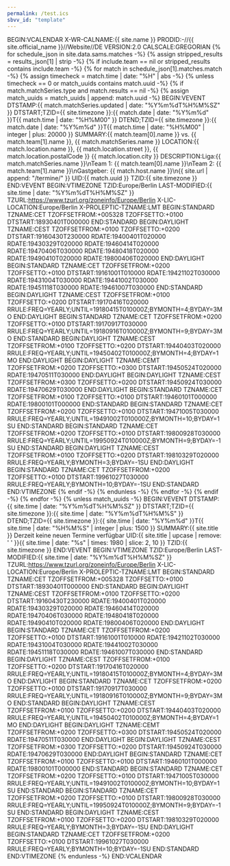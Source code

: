 ```yaml
---
permalink: /test.ics
sbvv_id: "template"
---
```


BEGIN:VCALENDAR
X-WR-CALNAME:{{ site.name }}
PRODID:-//{{ site.official_name }}//Website//DE
VERSION:2.0
CALSCALE:GREGORIAN
{% for schedule_json in site.data.sams.matches -%}
{% assign stripped_results = results_json[1] | strip -%}
{% if include.team == nil or stripped_results contains include.team -%}
{% for match in schedule_json[1].matches.match -%}
{% assign timecheck = match.time | date: "%H" | abs -%}
{% unless timecheck == 0 or match_uuids contains match.uuid -%}
{% if match.matchSeries.type and match.results == nil -%}
{% assign match_uuids = match_uuids | append: match.uuid -%}
BEGIN:VEVENT
DTSTAMP:{{ match.matchSeries.updated | date: "%Y%m%dT%H%M%SZ" }}
DTSTART;TZID={{ site.timezone }}:{{ match.date | date: "%Y%m%d" }}T{{ match.time | date: "%H%M00" }}
DTEND;TZID={{ site.timezone }}:{{ match.date | date: "%Y%m%d" }}T{{ match.time | date: "%H%M00" | integer | plus: 20000 }}
SUMMARY:{{ match.team[0].name }} vs. {{ match.team[1].name }}\, {{ match.matchSeries.name }}
LOCATION:{{ match.location.name }}\, {{ match.location.street }}\, {{ match.location.postalCode }} {{ match.location.city }}
DESCRIPTION:Liga:{{ match.matchSeries.name }}\nTeam 1: {{ match.team[0].name }}\nTeam 2: {{ match.team[1].name }}\nGastgeber: {{ match.host.name }}\n{{ site.url | append: "/termine/" }}
UID:{{ match.uuid }}
TZID:{{ site.timezone }}
END:VEVENT
BEGIN:VTIMEZONE
TZID:Europe/Berlin
LAST-MODIFIED:{{ site.time | date: "%Y%m%dT%H%M%SZ" }}
TZURL:https://www.tzurl.org/zoneinfo/Europe/Berlin
X-LIC-LOCATION:Europe/Berlin
X-PROLEPTIC-TZNAME:LMT
BEGIN:STANDARD
TZNAME:CET
TZOFFSETFROM:+005328
TZOFFSETTO:+0100
DTSTART:18930401T000000
END:STANDARD
BEGIN:DAYLIGHT
TZNAME:CEST
TZOFFSETFROM:+0100
TZOFFSETTO:+0200
DTSTART:19160430T230000
RDATE:19400401T020000
RDATE:19430329T020000
RDATE:19460414T020000
RDATE:19470406T030000
RDATE:19480418T020000
RDATE:19490410T020000
RDATE:19800406T020000
END:DAYLIGHT
BEGIN:STANDARD
TZNAME:CET
TZOFFSETFROM:+0200
TZOFFSETTO:+0100
DTSTART:19161001T010000
RDATE:19421102T030000
RDATE:19431004T030000
RDATE:19441002T030000
RDATE:19451118T030000
RDATE:19461007T030000
END:STANDARD
BEGIN:DAYLIGHT
TZNAME:CEST
TZOFFSETFROM:+0100
TZOFFSETTO:+0200
DTSTART:19170416T020000
RRULE:FREQ=YEARLY;UNTIL=19180415T010000Z;BYMONTH=4;BYDAY=3MO
END:DAYLIGHT
BEGIN:STANDARD
TZNAME:CET
TZOFFSETFROM:+0200
TZOFFSETTO:+0100
DTSTART:19170917T030000
RRULE:FREQ=YEARLY;UNTIL=19180916T010000Z;BYMONTH=9;BYDAY=3MO
END:STANDARD
BEGIN:DAYLIGHT
TZNAME:CEST
TZOFFSETFROM:+0100
TZOFFSETTO:+0200
DTSTART:19440403T020000
RRULE:FREQ=YEARLY;UNTIL=19450402T010000Z;BYMONTH=4;BYDAY=1MO
END:DAYLIGHT
BEGIN:DAYLIGHT
TZNAME:CEMT
TZOFFSETFROM:+0200
TZOFFSETTO:+0300
DTSTART:19450524T020000
RDATE:19470511T030000
END:DAYLIGHT
BEGIN:DAYLIGHT
TZNAME:CEST
TZOFFSETFROM:+0300
TZOFFSETTO:+0200
DTSTART:19450924T030000
RDATE:19470629T030000
END:DAYLIGHT
BEGIN:STANDARD
TZNAME:CET
TZOFFSETFROM:+0100
TZOFFSETTO:+0100
DTSTART:19460101T000000
RDATE:19800101T000000
END:STANDARD
BEGIN:STANDARD
TZNAME:CET
TZOFFSETFROM:+0200
TZOFFSETTO:+0100
DTSTART:19471005T030000
RRULE:FREQ=YEARLY;UNTIL=19491002T010000Z;BYMONTH=10;BYDAY=1SU
END:STANDARD
BEGIN:STANDARD
TZNAME:CET
TZOFFSETFROM:+0200
TZOFFSETTO:+0100
DTSTART:19800928T030000
RRULE:FREQ=YEARLY;UNTIL=19950924T010000Z;BYMONTH=9;BYDAY=-1SU
END:STANDARD
BEGIN:DAYLIGHT
TZNAME:CEST
TZOFFSETFROM:+0100
TZOFFSETTO:+0200
DTSTART:19810329T020000
RRULE:FREQ=YEARLY;BYMONTH=3;BYDAY=-1SU
END:DAYLIGHT
BEGIN:STANDARD
TZNAME:CET
TZOFFSETFROM:+0200
TZOFFSETTO:+0100
DTSTART:19961027T030000
RRULE:FREQ=YEARLY;BYMONTH=10;BYDAY=-1SU
END:STANDARD
END:VTIMEZONE
{% endif -%}
{% endunless -%}
{% endfor -%}
{% endif -%}
{% endfor -%}
{% unless match_uuids -%}
BEGIN:VEVENT
DTSTAMP:{{ site.time | date: "%Y%m%dT%H%M%SZ" }}
DTSTART;TZID={{ site.timezone }}:{{ site.time | date: "%Y%m%dT%H%M%S" }}
DTEND;TZID={{ site.timezone }}:{{ site.time | date: "%Y%m%d" }}T{{ site.time | date: "%H%M%S" | integer | plus: 1500 }}
SUMMARY:{{ site.title }} Derzeit keine neuen Termine verfügbar
UID:{{ site.title | upcase | remove: ' ' }}{{ site.time | date: "%s" | times: 1980 | slice: 2, 10 }}
TZID:{{ site.timezone }}
END:VEVENT
BEGIN:VTIMEZONE
TZID:Europe/Berlin
LAST-MODIFIED:{{ site.time | date: "%Y%m%dT%H%M%SZ" }}
TZURL:https://www.tzurl.org/zoneinfo/Europe/Berlin
X-LIC-LOCATION:Europe/Berlin
X-PROLEPTIC-TZNAME:LMT
BEGIN:STANDARD
TZNAME:CET
TZOFFSETFROM:+005328
TZOFFSETTO:+0100
DTSTART:18930401T000000
END:STANDARD
BEGIN:DAYLIGHT
TZNAME:CEST
TZOFFSETFROM:+0100
TZOFFSETTO:+0200
DTSTART:19160430T230000
RDATE:19400401T020000
RDATE:19430329T020000
RDATE:19460414T020000
RDATE:19470406T030000
RDATE:19480418T020000
RDATE:19490410T020000
RDATE:19800406T020000
END:DAYLIGHT
BEGIN:STANDARD
TZNAME:CET
TZOFFSETFROM:+0200
TZOFFSETTO:+0100
DTSTART:19161001T010000
RDATE:19421102T030000
RDATE:19431004T030000
RDATE:19441002T030000
RDATE:19451118T030000
RDATE:19461007T030000
END:STANDARD
BEGIN:DAYLIGHT
TZNAME:CEST
TZOFFSETFROM:+0100
TZOFFSETTO:+0200
DTSTART:19170416T020000
RRULE:FREQ=YEARLY;UNTIL=19180415T010000Z;BYMONTH=4;BYDAY=3MO
END:DAYLIGHT
BEGIN:STANDARD
TZNAME:CET
TZOFFSETFROM:+0200
TZOFFSETTO:+0100
DTSTART:19170917T030000
RRULE:FREQ=YEARLY;UNTIL=19180916T010000Z;BYMONTH=9;BYDAY=3MO
END:STANDARD
BEGIN:DAYLIGHT
TZNAME:CEST
TZOFFSETFROM:+0100
TZOFFSETTO:+0200
DTSTART:19440403T020000
RRULE:FREQ=YEARLY;UNTIL=19450402T010000Z;BYMONTH=4;BYDAY=1MO
END:DAYLIGHT
BEGIN:DAYLIGHT
TZNAME:CEMT
TZOFFSETFROM:+0200
TZOFFSETTO:+0300
DTSTART:19450524T020000
RDATE:19470511T030000
END:DAYLIGHT
BEGIN:DAYLIGHT
TZNAME:CEST
TZOFFSETFROM:+0300
TZOFFSETTO:+0200
DTSTART:19450924T030000
RDATE:19470629T030000
END:DAYLIGHT
BEGIN:STANDARD
TZNAME:CET
TZOFFSETFROM:+0100
TZOFFSETTO:+0100
DTSTART:19460101T000000
RDATE:19800101T000000
END:STANDARD
BEGIN:STANDARD
TZNAME:CET
TZOFFSETFROM:+0200
TZOFFSETTO:+0100
DTSTART:19471005T030000
RRULE:FREQ=YEARLY;UNTIL=19491002T010000Z;BYMONTH=10;BYDAY=1SU
END:STANDARD
BEGIN:STANDARD
TZNAME:CET
TZOFFSETFROM:+0200
TZOFFSETTO:+0100
DTSTART:19800928T030000
RRULE:FREQ=YEARLY;UNTIL=19950924T010000Z;BYMONTH=9;BYDAY=-1SU
END:STANDARD
BEGIN:DAYLIGHT
TZNAME:CEST
TZOFFSETFROM:+0100
TZOFFSETTO:+0200
DTSTART:19810329T020000
RRULE:FREQ=YEARLY;BYMONTH=3;BYDAY=-1SU
END:DAYLIGHT
BEGIN:STANDARD
TZNAME:CET
TZOFFSETFROM:+0200
TZOFFSETTO:+0100
DTSTART:19961027T030000
RRULE:FREQ=YEARLY;BYMONTH=10;BYDAY=-1SU
END:STANDARD
END:VTIMEZONE
{% endunless -%}
END:VCALENDAR